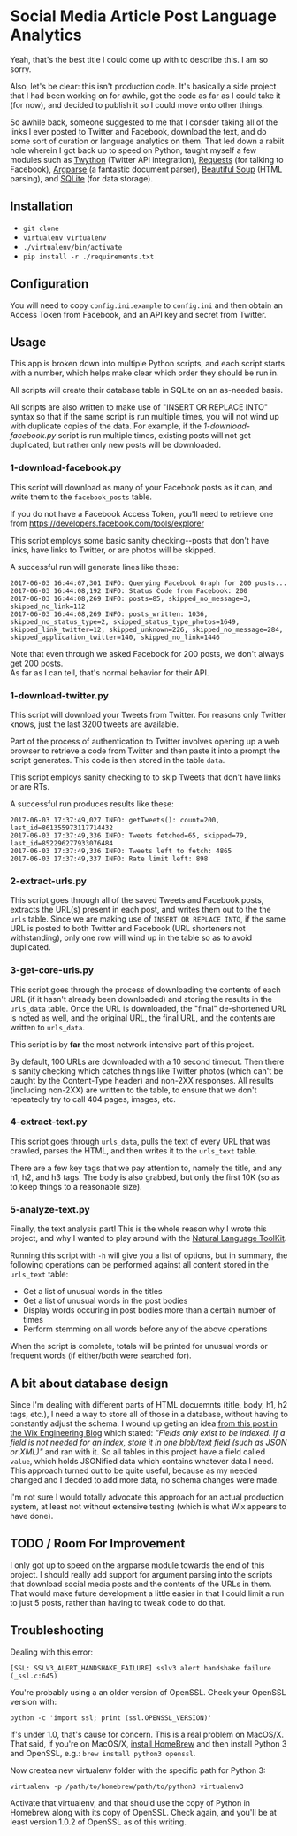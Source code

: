 
# Social Media Article Post Language Analytics

Yeah, that's the best title I could come up with to describe this.  I am so sorry.

Also, let's be clear: this isn't production code.  It's basically a side project that I had been working on
for awhile, got the code as far as I could take it (for now), and decided to publish it so I could move onto
other things.

So awhile back, someone suggested to me that I consder taking all of the links I ever posted to Twitter
and Facebook, download the text, and do some sort of curation or language analytics on them.  That led
down a rabiit hole wherein I got back up to speed on Python, taught myself a few modules such as 
<a href="https://twython.readthedocs.io/en/latest/">Twython</a> (Twitter API integration), 
<a href="http://docs.python-requests.org/en/master/">Requests</a> (for talking to Facebook),
<a href="https://docs.python.org/3/library/argparse.html">Argparse</a> (a fantastic document parser),
<a href="https://www.crummy.com/software/BeautifulSoup/">Beautiful Soup</a> (HTML parsing),
and <a href="https://www.sqlite.org/">SQLite</a> (for data storage).


## Installation

- `git clone`
- `virtualenv virtualenv`
- `./virtualenv/bin/activate`
- `pip install -r ./requirements.txt`


## Configuration

You will need to copy `config.ini.example` to `config.ini` and then obtain an Access Token from
Facebook, and an API key and secret from Twitter.


## Usage

This app is broken down into multiple Python scripts, and each script starts with a number, which helps 
make clear which order they should be run in.

All scripts will create their database table in SQLite on an as-needed basis.

All scripts are also written to make use of "INSERT OR REPLACE INTO" syntax so that if the same
script is run multiple times, you will not wind up with duplicate copies of the data.  For example,
if the *1-download-facebook.py* script is run multiple times, existing posts will not get duplicated,
but rather only new posts will be downloaded.


### 1-download-facebook.py

This script will download as many of your Facebook posts as it can, and write them
to the `facebook_posts` table.

If you do not have a Facebook Access Token, you'll need to retrieve one from 
<a href="https://developers.facebook.com/tools/explorer">https://developers.facebook.com/tools/explorer</a>

This script employs some basic sanity checking--posts that don't have links, have
links to Twitter, or are photos will be skipped.

A successful run will generate lines like these:

```
2017-06-03 16:44:07,301 INFO: Querying Facebook Graph for 200 posts...
2017-06-03 16:44:08,192 INFO: Status Code from Facebook: 200
2017-06-03 16:44:08,269 INFO: posts=85, skipped_no_message=3, skipped_no_link=112
2017-06-03 16:44:08,269 INFO: posts_written: 1036, skipped_no_status_type=2, skipped_status_type_photos=1649, skipped_link_twitter=12, skipped_unknown=226, skipped_no_message=284, skipped_application_twitter=140, skipped_no_link=1446
```

Note that even through we asked Facebook for 200 posts, we don't always get 200 posts.  
As far as I can tell, that's normal behavior for their API.


### 1-download-twitter.py

This script will download your Tweets from Twitter.  For reasons only Twitter knows, just the
last 3200 tweets are available.

Part of the process of authentication to Twitter involves opening up a web browser to retrieve
a code from Twitter and then paste it into a prompt the script generates.  This code is then
stored in the table `data`.

This script employs sanity checking to to skip Tweets that don't have links or are RTs.

A successful run produces results like these:
```
2017-06-03 17:37:49,027 INFO: getTweets(): count=200, last_id=861355973117714432
2017-06-03 17:37:49,336 INFO: Tweets fetched=65, skipped=79, last_id=852296277933076484
2017-06-03 17:37:49,336 INFO: Tweets left to fetch: 4865
2017-06-03 17:37:49,337 INFO: Rate limit left: 898
```


### 2-extract-urls.py

This script goes through all of the saved Tweets and Facebook posts, extracts the URL(s)
present in each post, and writes them out to the the `urls` table.  Since we are making 
use of `INSERT OR REPLACE INTO`, if the same URL is posted to both Twitter and Facebook
(URL shorteners not withstanding), only one row will wind up in the table so as to
avoid duplicated.


### 3-get-core-urls.py

This script goes through the process of downloading the contents of each URL 
(if it hasn't already been downloaded) and storing the results in the `urls_data` table.
Once the URL is downloaded, the "final" de-shortened URL is noted as well, and the
original URL, the final URL, and the contents are written to `urls_data`.

This script is by **far** the most network-intensive part of this project.

By default, 100 URLs are downloaded with a 10 second timeout.  Then there is sanity checking
which catches things like Twitter photos (which can't be caught by the Content-Type header)
and non-2XX responses.  All results (including non-2XX) are written to the table, to ensure
that we don't repeatedly try to call 404 pages, images, etc.


### 4-extract-text.py

This script goes through `urls_data`, pulls the text of every URL that was crawled,
parses the HTML, and then writes it to the `urls_text` table.

There are a few key tags that we pay attention to, namely the title, and any h1, h2, and h3 tags.
The body is also grabbed, but only the first 10K (so as to keep things to a reasonable size).


### 5-analyze-text.py


Finally, the text analysis part!  This is the whole reason why I wrote this project, and why
I wanted to play around with the <a href="http://www.nltk.org/">Natural Language ToolKit</a>.

Running this script with `-h` will give you a list of options, but in summary, the following 
operations can be performed against all content stored in the `urls_text` table:

- Get a list of unusual words in the titles
- Get a list of unusual words in the post bodies
- Display words occuring in post bodies more than a certain number of times
- Perform stemming on all words before any of the above operations

When the script is complete, totals will be printed for unusual words or frequent words 
(if either/both were searched for).



## A bit about database design

Since I'm dealing with different parts of HTML docuemnts (title, body, h1, h2 tags, etc.),
I need a way to store all of those in a database, without having to constantly adjust the
schema.  I wound up geting an idea 
<a href="http://blog.wix.engineering/2015/12/10/scaling-to-100m-mysql-is-a-better-nosql/"
	>from this post in the Wix Engineering Blog</a> which stated: *"Fields only exist to 
be indexed. If a field is not needed for an index, store it in one blob/text field 
(such as JSON or XML)"* and ran with it.  So all tables in this project have a field called 
`value`, which holds JSONified data which contains whatever data I need.  This approach
turned out to be quite useful, because as my needed changed and I decded to add more data,
no schema changes were made.

I'm not sure I would totally advocate this approach for an actual production system, at
least not without extensive testing (which is what Wix appears to have done).


## TODO / Room For Improvement

I only got up to speed on the argparse module towards the end of this project.  I should
really add support for argument parsing into the scripts that download social media posts
and the contents of the URLs in them.  That would make future development a little easier
in that I could limit a run to just 5 posts, rather than having to tweak code to do that.


## Troubleshooting

Dealing with this error:

`[SSL: SSLV3_ALERT_HANDSHAKE_FAILURE] sslv3 alert handshake failure (_ssl.c:645)`

You're probably using a an older version of OpenSSL.  Check your OpenSSL version with:

`python -c 'import ssl; print (ssl.OPENSSL_VERSION)'`

If's under 1.0, that's cause for concern.  This is a real problem on MacOS/X.
That said, if you're on MacOS/X, <a href="https://brew.sh/">install HomeBrew</a>
and then install Python 3 and OpenSSL, e.g.: `brew install python3 openssl`.

Now createa new virtualenv folder with the specific path for Python 3:

`virtualenv -p /path/to/homebrew/path/to/python3 virtualenv3`

Activate that virtualenv, and that should use the copy of Python in Homebrew
along with its copy of OpenSSL.  Check again, and you'll be at least version 1.0.2
of OpenSSL as of this writing.

